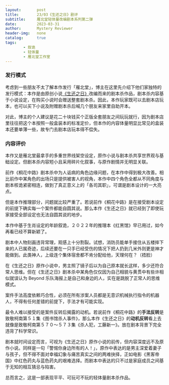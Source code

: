 ```yaml
---
layout:       post
title:        23/03《生还之日》剧评
subtitle:     雁北堂轻体量改编剧本系列第二弹
date:         2023-03-31
author:       Mystery Reviewer
header-img:   none
catalog:      true
tags:
        - 叙诡
        - 轻体量
        - 雁北堂工作室
---
```


### 发行模式

考虑到一些朋友不太了解本作发行「雁北堂」，博主在这里先介绍下他们家独特的发行模式：本作是由原创小说[《生还之日》](https://book.douban.com/subject/36209191/?_dtcc=1)改编而来的剧本杀作品，剧本杀内容基于小说设定，在购买小说时会赠送整套剧本杀。因此，本作玩家既可以去剧本店玩本，也可以买下小说及附赠剧本杀后喊几个朋友来家里自助开本。

对此，博主的个人建议是花二十块钱买个正版全套朋友之间玩玩就行，因为剧本店里往往把这个本按照一般盒装本的标准定价，但本作的内容体量明显比常见的盒装本还要单薄一些，故专门去剧本店玩本得不偿失。

### 内容评价

本作又是雁北堂最拿手的多重世界线架空设定，原作小说与剧本杀共享世界观与基础设定。但剧本杀内容短小且采用碎片化叙事，与原作剧情并无明显关联。

前作《桐花中路》剧本杀中为人诟病的角色边缘问题，在本作中得到极大改善。相比前作中某角色的出场只是提供被害人的视角，本作中四个角色全都从不同角度与剧本核诡紧密相连，做到了真正意义上的「各司其职」，可谓是剧本设计的一大亮点。

但是本作推理部分，问题就比较严重了。若说前作《桐花中路》是在接受剧本设定的前提下确实每一个案件都能自圆其说。那么本作《生还之日》就已经到了即使玩家接受全部设定也无法自圆其说的地步。

本作中基于生肖设定的年龄叙诡，２０２２年的推理本《红黑馆》早已用过，如今再看已经不算新颖了。

剧本中人物刻画违背常理，观感上十分割裂。试想，消防员能单手接住从五楼摔下来的人已属奇迹，后续还要在一只手已经受伤的情况下把人扔到几米外则更是神才能做到。此类神人，上级连个集体宿舍都不肯分配给他，天理何在？（捂脸）

在《生还之日》原作小说中，男主照了镜子后以为自己原本就长这样，多少还符合常人思维。但在《生还之日》剧本杀中某角色仅仅因为自己相貌与黄贯中有些许相似就误认为 Beyond 乐队海报上是自己和身边的人，实在是跳脱了正常人的思维模式。

案件手法高度依赖巧合性，必须在所有涉案人员都是无意识机械执行指令的机器人，不得有任何差错的前提下，手法才有可能实现。

最令人难以接受的是案件反转后揭露的动机。若说前作《桐花中路》的**手法反转**是致敬柯南第５１集《图书馆杀人事件》，那么本作《生还之日》的**动机反转**看上去就像是致敬柯南第５７０～５７３集《杀人犯，工藤新一》。放在剧本背景下完全违背了科学常识。

剧本就时间设定而言，可视为《生还之日》原作小说的前传，但内容深度远不及原作小说。同样是一句「警惕你身边所有的人！」，原作中表达的是男主深爱着妻子与孩子，但不得不面对幸福幻象与痛苦真实之间的两难抉择，正如电影《黑客帝国》中红色药丸与蓝色药丸的艰难选择。而剧本中表达的只不过是家庭成员之间基于无知的相互猜忌与陷害。

总而言之，这是一部表现平平、可玩可不玩的轻体量剧本杀作品。

